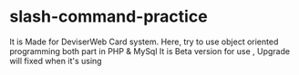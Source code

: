 ﻿# slash-command-practice
﻿It is Made for DeviserWeb Card system.
﻿Here, try to use object oriented programming both part in PHP & MySql
﻿It is Beta version for use , Upgrade will fixed when it's using
